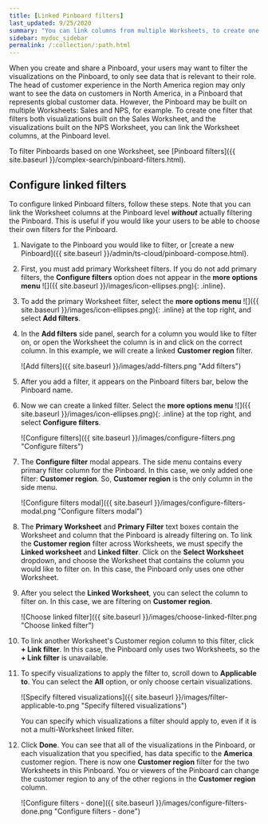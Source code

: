 ```yaml
---
title: [Linked Pinboard filters]
last_updated: 9/25/2020
summary: "You can link columns from multiple Worksheets, to create one Pinboard filter for visualizations that come from different Worksheets."
sidebar: mydoc_sidebar
permalink: /:collection/:path.html
---
```

When you create and share a Pinboard, your users may want to filter the visualizations on the Pinboard, to only see data that is relevant to their role. The head of customer experience in the North America region may only want to see the data on customers in North America, in a Pinboard that represents global customer data. However, the Pinboard may be built on multiple Worksheets: Sales and NPS, for example. To create one filter that filters both visualizations built on the Sales Worksheet, and the visualizations built on the NPS Worksheet, you can link the Worksheet columns, at the Pinboard level.

To filter Pinboards based on one Worksheet, see [Pinboard filters]({{ site.baseurl }}/complex-search/pinboard-filters.html).

## Configure linked filters
To configure linked Pinboard filters, follow these steps. Note that you can link the Worksheet columns at the Pinboard level ***without*** actually filtering the Pinboard. This is useful if you would like your users to be able to choose their own filters for the Pinboard.

1. Navigate to the Pinboard you would like to filter, or [create a new Pinboard]({{ site.baseurl }}/admin/ts-cloud/pinboard-compose.html).

2. First, you must add primary Worksheet filters. If you do not add primary filters, the **Configure filters** option does not appear in the **more options menu** ![]({{ site.baseurl }}/images/icon-ellipses.png){: .inline}.

3. To add the primary Worksheet filter, select the **more options menu** ![]({{ site.baseurl }}/images/icon-ellipses.png){: .inline} at the top right, and select **Add filters**.

4. In the **Add filters** side panel, search for a column you would like to filter on, or open the Worksheet the column is in and click on the correct column. In this example, we will create a linked **Customer region** filter.

    ![Add filters]({{ site.baseurl }}/images/add-filters.png "Add filters")

5. After you add a filter, it appears on the Pinboard filters bar, below the Pinboard name.

6. Now we can create a linked filter. Select the **more options menu** ![]({{ site.baseurl }}/images/icon-ellipses.png){: .inline} at the top right, and select **Configure filters**.

    ![Configure filters]({{ site.baseurl }}/images/configure-filters.png "Configure filters")

7. The **Configure filter** modal appears. The side menu contains every primary filter column for the Pinboard. In this case, we only added one filter: **Customer region**. So, **Customer region** is the only column in the side menu.

    ![Configure filters modal]({{ site.baseurl }}/images/configure-filters-modal.png "Configure filters modal")

8. The **Primary Worksheet** and **Primary Filter** text boxes contain the Worksheet and column that the Pinboard is already filtering on. To link the **Customer region** filter across Worksheets, we must specify the **Linked worksheet** and **Linked filter**. Click on the **Select Worksheet** dropdown, and choose the Worksheet that contains the column you would like to filter on. In this case, the Pinboard only uses one other Worksheet.

9. After you select the **Linked Worksheet**, you can select the column to filter on. In this case, we are filtering on **Customer region**.

    ![Choose linked filter]({{ site.baseurl }}/images/choose-linked-filter.png "Choose linked filter")

10. To link another Worksheet's Customer region column to this filter, click **+ Link filter**. In this case, the Pinboard only uses two Worksheets, so the **+ Link filter** is unavailable.

11. To specify visualizations to apply the filter to, scroll down to **Applicable to**. You can select the **All** option, or only choose certain visualizations.

    ![Specify filtered visualizations]({{ site.baseurl }}/images/filter-applicable-to.png "Specify filtered visualizations")

    You can specify which visualizations a filter should apply to, even if it is not a multi-Worksheet linked filter.

12. Click **Done**. You can see that all of the visualizations in the Pinboard, or each visualization that you specified, has data specific to the **America** customer region. There is now one **Customer region** filter for the two Worksheets in this Pinboard. You or viewers of the Pinboard can change the customer region to any of the other regions in the **Customer region** column.

    ![Configure filters - done]({{ site.baseurl }}/images/configure-filters-done.png "Configure filters - done")
